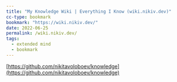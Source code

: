 ```yaml
---
title: "My Knowledge Wiki | Everything I Know (wiki.nikiv.dev)"
cc-type: bookmark
bookmark: "https://wiki.nikiv.dev/"
date: 2022-06-25
permalink: /wiki.nikiv.dev/
tags:
  - extended mind
  - bookmark
---
```

[https://github.com/nikitavoloboev/knowledge](https://github.com/nikitavoloboev/knowledge)